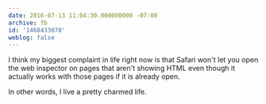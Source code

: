 ```yaml
---
date: 2016-07-13 11:04:30.000000000 -07:00
archive: fb
id: '1468433070'
weblog: false
---
```


I think my biggest complaint in life right now is that Safari won't let you open the web inspector on pages that aren't showing HTML even though it actually works with those pages if it is already open.

In other words, I live a pretty charmed life.

